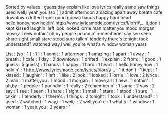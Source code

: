 Sorted by values :
guess day explain like love lyrics really same saw things used well,i yeah,you (so [ ] admit afternoon amazing apart away breath cafe downtown drifted from: good guess) hands happy hard heart hello,honey,how holdin' http://www.lyricsmode.com/lyrics/l/lorri\\... it,don't kept kissed laughin' left look looked lorrie man matter,you mood morgan move,all new nothin' oh,by people poundin' rememberin' say see seen share sight small stare stood sure talkin' tenderly there's tonight took understand? watched way,i well,you're what's window woman years 

List :
(so : 1
[ : 1
] : 1
admit : 1
afternoon : 1
amazing : 1
apart : 1
away : 1
breath : 1
cafe : 1
day : 2
downtown : 1
drifted : 1
explain : 2
from: : 1
good : 1
guess : 5
guess) : 1
hands : 1
happy : 1
hard : 1
heart : 1
hello,honey,how : 1
holdin' : 1
http://www.lyricsmode.com/lyrics/l/lorri\\... : 1
it,don't : 1
kept : 1
kissed : 1
laughin' : 1
left : 1
like : 2
look : 1
looked : 1
lorrie : 1
love : 2
lyrics : 2
man : 1
matter,you : 1
mood : 1
morgan : 1
move,all : 1
new : 1
nothin' : 1
oh,by : 1
people : 1
poundin' : 1
really : 2
rememberin' : 1
same : 2
saw : 2
say : 1
see : 1
seen : 1
share : 1
sight : 1
small : 1
stare : 1
stood : 1
sure : 1
talkin' : 1
tenderly : 1
there's : 1
things : 2
tonight : 1
took : 1
understand? : 1
used : 2
watched : 1
way,i : 1
well,i : 2
well,you're : 1
what's : 1
window : 1
woman : 1
yeah,you : 2
years : 1
